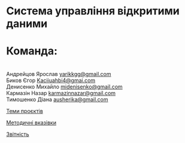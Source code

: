 # Система управління відкритими даними

# Команда:
<br/>Андрейцов Ярослав yarikkgg@gmail.com
<br/>Биков Єгор Kaciiuahbi4@gmai.com
<br/>Денисенко Михайло midenisenko@gmail.com
<br/>Кармазін Назар karmazinnazar@gmail.com
<br/>Тимошенко Діана ausherika@gmail.com


[Теми проєктів](./guidelines/themes.md)

[Методичні вказівки](./guidelines/guidelines.md)

[Звітність](https://docs.google.com/spreadsheets/d/1ePb9OBB7ox0E5-GAh2r6ZU3j--PpAROCUfqzA17kL20/edit?usp=sharing)
